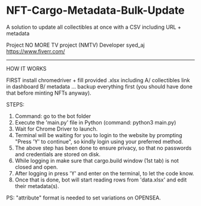 # NFT-Cargo-Metadata-Bulk-Update
A solution to update all collectibles at once with a CSV including URL + metadata



Project 		NO MORE TV project (NMTV)
Developer	  syed_aj
		        https://www.fiverr.com/

-------------------------------------------------------------------------------------

HOW IT WORKS

FIRST
install chromedriver + fill provided .xlsx including 
A/ collectibles link in dashboard 
B/ metadata 
... backup everything first (you should have done that before minting NFTs anyway).

STEPS:
01. Command: go to the bot folder 
02. Execute the 'main.py' file in Python (command: python3 main.py)
03. Wait for Chrome Driver to launch.
04. Terminal will be waiting for you to login to the website by prompting "Press 'Y' to continue", so kindly login using your preferred method.
05. The above step has been done to ensure privacy, so that no passwords and credentials are stored on disk.
06. While logging in make sure that cargo.build window (1st tab) is not closed and open.
07. After logging in press 'Y' and enter on the terminal, to let the code know.
08. Once that is done, bot will start reading rows from 'data.xlsx' and edit their metadata(s).

PS: "attribute" format is needed to set variations on OPENSEA.

